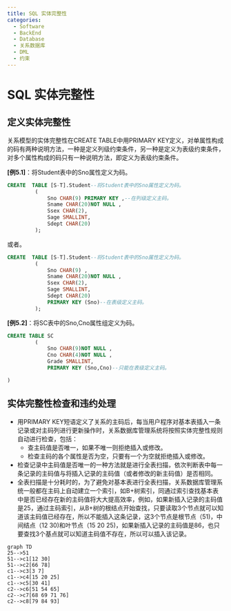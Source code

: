 ```yaml
---
title: SQL 实体完整性
categories:
  - Software
  - BackEnd
  - Database
  - 关系数据库
  - DML
  - 约束
---
```

# SQL 实体完整性

## 定义实体完整性

关系模型的实体完整性在CREATE TABLE中用PRIMARY KEY定义，对单属性构成的码有两种说明方法，一种是定义列级约束条件，另一种是定义为表级约束条件，对多个属性构成的码只有一种说明方法，即定义为表级约束条件。

**[例5.1]**：将Student表中的Sno属性定义为码。

```sql
CREATE  TABLE [S-T].Student--将Student表中的Sno属性定义为码。
         (
             Sno CHAR(9) PRIMARY KEY ,--在列级定义主码。
             Sname CHAR(20)NOT NULL ,
             Ssex CHAR(2),
             Sage SMALLINT,
             Sdept CHAR(20)
         );
```

或者。

```sql
CREATE  TABLE [S-T].Student--将Student表中的Sno属性定义为码。
         (
             Sno CHAR(9) ,
             Sname CHAR(20)NOT NULL ,
             Ssex CHAR(2),
             Sage SMALLINT,
             Sdept CHAR(20)
             PRIMARY KEY (Sno)--在表级定义主码。
         );
```

**[例5.2]**：将SC表中的Sno,Cno属性组定义为码。

```sql
CREATE TABLE SC
         (
             Sno CHAR(9)NOT NULL ,
             Cno CHAR(4)NOT NULL ,
             Grade SMALLINT,
             PRIMARY KEY (Sno,Cno)--只能在表级定义主码。

)
```

## 实体完整性检查和违约处理

- 用PRIMARY KEY短语定义了关系的主码后，每当用户程序对基本表插入一条记录或对主码列进行更新操作时，关系数据库管理系统将按照实体完整性规则自动进行检查，包括：
    - 查主码值是否唯一，如果不唯一则拒绝插入或修改。
    - 检查主码的各个属性是否为空，只要有一个为空就拒绝插入或修改。
- 检查记录中主码值是否唯一的一种方法就是进行全表扫描，依次判断表中每一条记录的主码值与将插入记录的主码值（或者修改的新主码值）是否相同。
- 全表扫描是十分耗时的，为了避免对基本表进行全表扫描，关系数据库管理系统一般都在主码上自动建立一个索引，如B+树索引，同通过索引查找基本表中是否已经存在新的主码值将大大提高效率，例如，如果新插入记录的主码值是25，通过主码索引，从B+树的根结点开始查找，只要读取3个节点就可以知道该主码值已经存在，所以不能插入这条记录，这3个节点是根节点（51)，中间结点（12 30)和叶节点（15 20 25)，如果新插入记录的主码值是86，也只要查找3个基点就可以知道主码值不存在，所以可以插入该记录。

```mermaid
graph TD
25-->51
51-->c1[12 30]
51-->c2[66 78]
c1-->c3[3 7]
c1-->c4[15 20 25]
c1-->c5[30 41]
c2-->c6[51 54 65]
c2-->c7[68 69 71 76]
c2-->c8[79 84 93]

```


